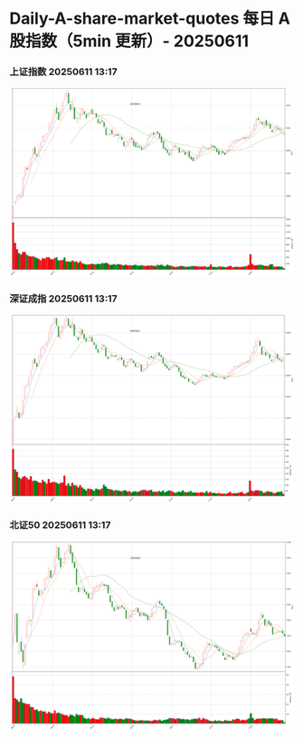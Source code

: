 
# Daily-A-share-market-quotes 每日 A 股指数（5min 更新）- 20250611

### 上证指数 20250611 13:17
![](./fig/2025/6/20250611-sh000001.png)

### 深证成指 20250611 13:17
![](./fig/2025/6/20250611-sz399001.png)

### 北证50 20250611 13:17
![](./fig/2025/6/20250611-bj899050.png)
